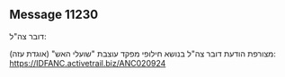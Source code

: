 ## Message 11230

דובר צה"ל:

מצורפת הודעת דובר צה"ל בנושא חילופי מפקד עוצבת "שועלי האש" (אוגדת עזה): https://IDFANC.activetrail.biz/ANC020924

